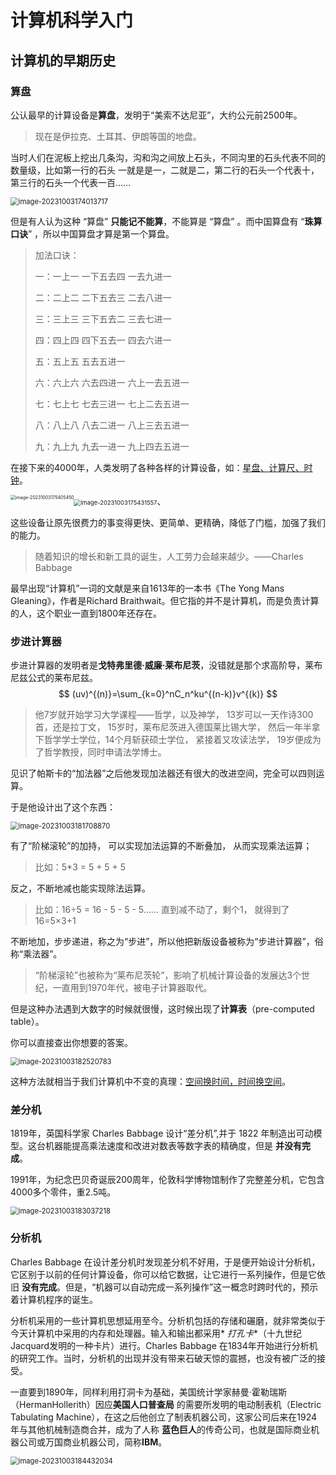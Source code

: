 # 计算机科学入门

## 计算机的早期历史

### 算盘

公认最早的计算设备是**算盘**，发明于“美索不达尼亚”，大约公元前2500年。

> 现在是伊拉克、土耳其、伊朗等国的地盘。

当时人们在泥板上挖出几条沟，沟和沟之间放上石头，不同沟里的石头代表不同的数量级，比如第一行的石头
一就是是一，二就是二，第二行的石头一个代表十，第三行的石头一个代表一百……

<img src="http://niu.ochiamalu.xyz/image-20231003174013717.png" alt="image-20231003174013717" style="zoom:80%;margin:0 auto" />

但是有人认为这种 “算盘” **只能记不能算**，不能算是 “算盘” 。而中国算盘有 “**珠算口诀**” ，所以中国算盘才算是第一个算盘。

> 加法口诀：
>
>一：一上一 一下五去四 一去九进一
>
>二：二上二 二下五去三 二去八进一
>
>三：三上三 三下五去二 三去七进一
>
>四：四上四 四下五去一 四去六进一
>
>五：五上五 五去五进一
>
>六：六上六 六去四进一 六上一去五进一
>
>七：七上七 七去三进一 七上二去五进一
>
>八：八上八 八去二进一 八上三去五进一
>
>九：九上九 九去一进一 九上四去五进一

在接下来的4000年，人类发明了各种各样的计算设备，如：<u>星盘、计算尺、时钟</u>。

<img src="http://niu.ochiamalu.xyz/image-20231003175405450.png" alt="image-20231003175405450" style="zoom:50%;float:left" /><img src="http://niu.ochiamalu.xyz/image-20231003175431557.png" alt="image-20231003175431557" style="zoom: 67%;" />、

这些设备让原先很费力的事变得更快、更简单、更精确，降低了门槛，加强了我们的能力。

> 随着知识的增长和新工具的诞生，人工劳力会越来越少。——Charles Babbage

最早出现“计算机”一词的文献是来自1613年的一本书《The Yong Mans Gleaning》，作者是Richard
Braithwait。但它指的并不是计算机，而是负责计算的人，这个职业一直到1800年还存在。

### 步进计算器

步进计算器的发明者是**戈特弗里德·威廉·莱布尼茨**，没错就是那个求高阶导，莱布尼兹公式的莱布尼兹。
$$
(uv)^{(n)}=\sum_{k=0}^nC_n^ku^{(n-k)}v^{(k)}
$$

> 他7岁就开始学习大学课程——哲学，以及神学，
> 13岁可以一天作诗300首，还是拉丁文，
> 15岁时，莱布尼茨进入德国莱比锡大学，
> 然后一年半拿下哲学学士学位，14个月斩获硕士学位，
> 紧接着又攻读法学，
> 19岁便成为了哲学教授，同时申请法学博士。

见识了帕斯卡的“加法器”之后他发现加法器还有很大的改进空间，完全可以四则运算。

于是他设计出了这个东西：

<img src="http://niu.ochiamalu.xyz/image-20231003181708870.png" alt="image-20231003181708870" style="zoom:80%;margin:0 auto" />

有了“阶梯滚轮”的加持， 可以实现加法运算的不断叠加， 从而实现乘法运算；

> 比如：5*3 = 5 + 5 + 5

反之，不断地减也能实现除法运算。

> 比如：16÷5 = 16 - 5 - 5 - 5……
> 直到减不动了，剩个1，
> 就得到了16=5×3+1

不断地加，步步递进，称之为“步进”，所以他把新版设备被称为“步进计算器”，俗称“乘法器”。

> “阶梯滚轮”也被称为“莱布尼茨轮”，影响了机械计算设备的发展达3个世纪，一直用到1970年代，被电子计算器取代。

但是这种办法遇到大数字的时候就很慢，这时候出现了**计算表**（pre-computed table）。

你可以直接查出你想要的答案。

<img src="http://niu.ochiamalu.xyz/image-20231003182520783.png" alt="image-20231003182520783" style="zoom:80%;margin:0 auto" />

这种方法就相当于我们计算机中不变的真理：<u>空间换时间，时间换空间</u>。

### 差分机

1819年，英国科学家 Charles Babbage 设计“差分机”,并于 1822 年制造出可动模型。这台机器能提高乘法速度和改进对数表等数字表的精确度，但是
**并没有完成**。

1991年，为纪念巴贝奇诞辰200周年，伦敦科学博物馆制作了完整差分机，它包含4000多个零件，重2.5吨。

<img src="http://niu.ochiamalu.xyz/image-20231003183037218.png" alt="image-20231003183037218" style="zoom:80%;margin:0 auto" />

### 分析机

Charles Babbage 在设计差分机时发现差分机不好用，于是便开始设计分析机，它区别于以前的任何计算设备，你可以给它数据，让它进行一系列操作，但是它依旧
**没有完成**。但是，“机器可以自动完成一系列操作”这一概念时跨时代的，预示着计算机程序的诞生。

分析机采用的一些计算机思想延用至今。分析机包括的存储和碾磨，就非常类似于今天计算机中采用的内存和处理器。输入和输出都采用*
*打孔卡**（十九世纪Jacquard发明的一种卡片）进行。Charles Babbage 在1834年开始进行分析机的研究工作。当时，分析机的出现并没有带来石破天惊的震撼，也没有被广泛的接受。

一直要到1890年，同样利用打洞卡为基础，美国统计学家赫曼·霍勒瑞斯（HermanHollerith）因应**美国人口普查局**
的需要所发明的电动制表机（Electric Tabulating Machine），在这之后他创立了制表机器公司，这家公司后来在1924年与其他机械制造商合并，成为了人称
**蓝色巨人**的传奇公司，也就是国际商业机器公司或万国商业机器公司，简称**IBM**。

<img src="http://niu.ochiamalu.xyz/image-20231003184432034.png" alt="image-20231003184432034" style="zoom:80%;margin:0 auto" />

